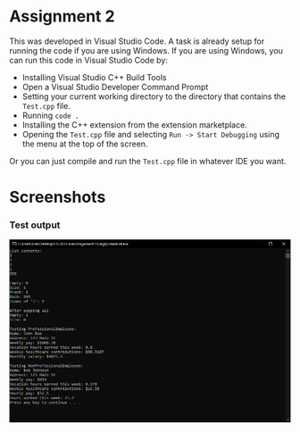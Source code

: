 # Assignment 2
This was developed in Visual Studio Code. A task is already setup for running the code if you are using Windows. If you are using Windows, you can run this code in Visual Studio Code by:

* Installing Visual Studio C++ Build Tools
* Open a Visual Studio Developer Command Prompt
* Setting your current working directory to the directory that contains the `Test.cpp` file.
* Running `code .`
* Installing the C++ extension from the extension marketplace.
* Opening the `Test.cpp` file and selecting `Run -> Start Debugging` using the menu at the top of the screen.

Or you can just compile and run the `Test.cpp` file in whatever IDE you want.

# Screenshots
### Test output
![](screenshots/test-output.png)
